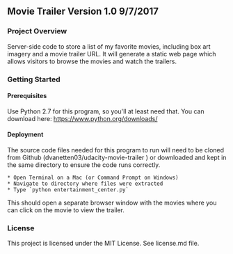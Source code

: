 ## Movie Trailer Version 1.0 9/7/2017

### Project Overview

Server-side code to store a list of my favorite movies, including box art imagery and a movie trailer URL. It will generate a static web page which allows visitors to browse the movies and watch the trailers.

### Getting Started

#### Prerequisites

Use Python 2.7 for this program, so you'll at least need that. You can download here:  https://www.python.org/downloads/

#### Deployment
The source code files needed for this program to run will need to be cloned from Github (dvanetten03/udacity-movie-trailer
) or downloaded and kept in the same directory to ensure the code runs correctly.

    * Open Terminal on a Mac (or Command Prompt on Windows)
    * Navigate to directory where files were extracted
    * Type `python entertainment_center.py`

This should open a separate browser window with the movies where you can click on the movie to view the trailer.

### License

This project is licensed under the MIT License. See license.md file.

